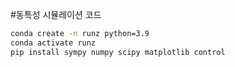 #동특성 시뮬레이션 코드  

```sh
conda create -n runz python=3.9
conda activate runz
pip install sympy numpy scipy matplotlib control
